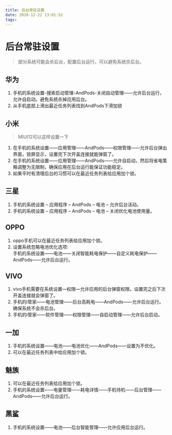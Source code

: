 ```yaml
---
title: 后台常驻设置
date: 2020-12-22 13:01:52
tags:
---
```

# 后台常驻设置
> 部分系统可能会杀后台，配置后台运行，可以避免系统杀后台。

## 华为
1. 手机的系统设置-搜索启动管理-AndPods-关闭自动管理——允许后台运行，允许自启动。避免系统杀掉应用后台。
2. 从手机底部上滑出最近任务列表找到AndPods下滑加锁

## 小米
> MIUI12可以这样设置一下
1. 在手机的系统设置——应用管理——AndPods——权限管理——允许后台弹出界面，锁屏显示，设置完下次开盖连接就能弹窗了。
2. 在手机的系统设置——应用管理——AndPods——允许自启动，然后将省电策略调整为无限制，确保应用在后台运行能保证功能稳定。
3. 如果平时有清理后台的习惯可以在最近任务列表给应用加个锁。

## 三星
1. 手机的系统设置 – 应用程序 – AndPods – 电池 – 允许后台活动。
2. 手机的系统设置 – 应用程序 – AndPods – 电池 – 关闭优化电池使用量。

## OPPO
1. oppo手机可以在最近任务列表给应用加个锁。
2. 设置系统忽略电池优化选项:  
    手机的系统设置——电池——关闭智能耗电保护——自定义耗电保护——AndPods——允许后台运行。
    
## VIVO
1. vivo手机需要在系统设置—权限—允许应用的后台弹窗权限。设置完之后下次开盖连接就会弹窗了。
2. 手机的i管家——电池管理——后台高耗电——AndPods——允许后台运行。确保系统不会杀后台。
3. 手机的i管家——软件管理——权限管理——自启动管理——允许后台启动。

## 一加
1. 手机的系统设置——电池——电池优化——AndPods——设置为不优化。
2. 可以在最近任务列表中给应用加个锁。

## 魅族
1. 可以在最近任务列表给应用加个锁。
2. 手机的系统设置——电量管理——耗电详情——手机待机——后台管理——AndPods——允许后台运行。

## 黑鲨
1. 手机的系统设置——电池——后台智能管理——允许应用后台运行。
